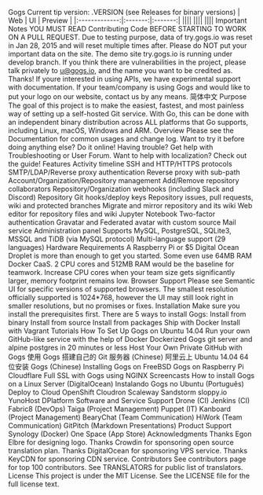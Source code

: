 Gogs Current tip version: .VERSION (see Releases for binary versions) | Web | UI | Preview | |:-------------:|:-------:|:-------:| |||| |||| |||| Important Notes YOU MUST READ Contributing Code BEFORE STARTING TO WORK ON A PULL REQUEST. Due to testing purpose, data of try.gogs.io was reset in Jan 28, 2015 and will reset multiple times after. Please do NOT put your important data on the site. The demo site try.gogs.io is running under develop branch. If you think there are vulnerabilities in the project, please talk privately to u@gogs.io, and the name you want to be credited as. Thanks! If youre interested in using APIs, we have experimental support with documentation. If your team/company is using Gogs and would like to put your logo on our website, contact us by any means. 简体中文 Purpose The goal of this project is to make the easiest, fastest, and most painless way of setting up a self-hosted Git service. With Go, this can be done with an independent binary distribution across ALL platforms that Go supports, including Linux, macOS, Windows and ARM. Overview Please see the Documentation for common usages and change log. Want to try it before doing anything else? Do it online! Having trouble? Get help with Troubleshooting or User Forum. Want to help with localization? Check out the guide! Features Activity timeline SSH and HTTP/HTTPS protocols SMTP/LDAP/Reverse proxy authentication Reverse proxy with sub-path Account/Organization/Repository management Add/Remove repository collaborators Repository/Organization webhooks (including Slack and Discord) Repository Git hooks/deploy keys Repository issues, pull requests, wiki and protected branches Migrate and mirror repository and its wiki Web editor for repository files and wiki Jupyter Notebook Two-factor authentication Gravatar and Federated avatar with custom source Mail service Administration panel Supports MySQL, PostgreSQL, SQLite3, MSSQL and TiDB (via MySQL protocol) Multi-language support (29 languages) Hardware Requirements A Raspberry Pi or $5 Digital Ocean Droplet is more than enough to get you started. Some even use 64MB RAM Docker CaaS. 2 CPU cores and 512MB RAM would be the baseline for teamwork. Increase CPU cores when your team size gets significantly larger, memory footprint remains low. Browser Support Please see Semantic UI for specific versions of supported browsers. The smallest resolution officially supported is 1024*768, however the UI may still look right in smaller resolutions, but no promises or fixes. Installation Make sure you install the prerequisites first. There are 5 ways to install Gogs: Install from binary Install from source Install from packages Ship with Docker Install with Vagrant Tutorials How To Set Up Gogs on Ubuntu 14.04 Run your own GitHub-like service with the help of Docker Dockerized Gogs git server and alpine postgres in 20 minutes or less Host Your Own Private GitHub with Gogs 使用 Gogs 搭建自己的 Git 服务器 (Chinese) 阿里云上 Ubuntu 14.04 64 位安装 Gogs (Chinese) Installing Gogs on FreeBSD Gogs on Raspberry Pi Cloudflare Full SSL with Gogs using NGINX Screencasts How to install Gogs on a Linux Server (DigitalOcean) Instalando Gogs no Ubuntu (Português) Deploy to Cloud OpenShift Cloudron Scaleway Sandstorm sloppy.io YunoHost DPlatform Software and Service Support Drone (CI) Jenkins (CI) Fabric8 (DevOps) Taiga (Project Management) Puppet (IT) Kanboard (Project Management) BearyChat (Team Communication) HiWork (Team Communication) GitPitch (Markdown Presentations) Product Support Synology (Docker) One Space (App Store) Acknowledgments Thanks Egon Elbre for designing logo. Thanks Crowdin for sponsoring open source translation plan. Thanks DigitalOcean for sponsoring VPS service. Thanks KeyCDN for sponsoring CDN service. Contributors See contributors page for top 100 contributors. See TRANSLATORS for public list of translators. License This project is under the MIT License. See the LICENSE file for the full license text.